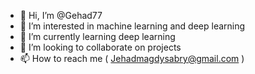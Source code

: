 - 👋 Hi, I’m @Gehad77
- 👀 I’m interested in machine learning and deep learning 
- 🌱 I’m currently learning deep learning 
- 💞️ I’m looking to collaborate on projects 
- 📫 How to reach me (  Jehadmagdysabry@gmail.com ) 

<!---
Gehad77/Gehad77 is a ✨ special ✨ repository because its `README.md` (this file) appears on your GitHub profile.
You can click the Preview link to take a look at your changes.
--->
